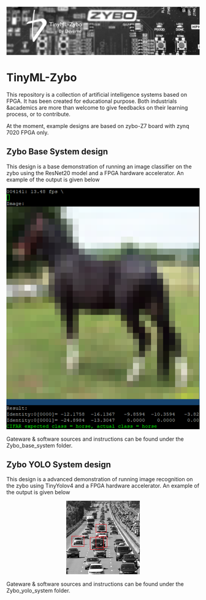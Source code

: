 <p align="center"><img src="./doc/banner.png"></p>

# TinyML-Zybo
This repository is a collection of artificial intelligence systems based on FPGA. It has been created for educational purpose. Both industrials &academics are more than welcome to give feedbacks on their learning process, or to contribute. 

At the moment, example designs are based on zybo-Z7 board with zynq 7020 FPGA only. 


## Zybo Base System design
This design is a base demonstration of running an image classifier on the zybo using the ResNet20 model and a FPGA hardware accelerator. An example of the output is given below 

<p align="center"><img src="./doc/example_output_resnet.png"></p>

Gateware & software sources and instructions can be found under the Zybo_base_system folder.

## Zybo YOLO System design
This design is a advanced demonstration of running image recognition on the zybo using TinyYolov4 and a FPGA hardware accelerator. An example of the output is given below

<p align="center"><img src="./doc/example_output_yolo.png"></p>

Gateware & software sources and instructions can be found under the Zybo_yolo_system folder.

